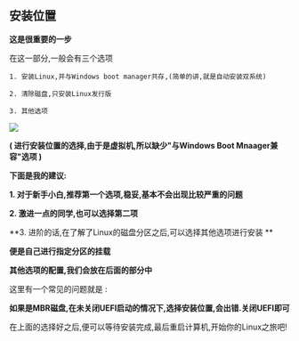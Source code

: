## 安装位置

**这是很重要的一步**

在这一部分,一般会有三个选项

```
1. 安装Linux,并与Windows boot manager共存,(简单的讲,就是自动安装双系统)

2. 清除磁盘,只安装Linux发行版

3. 其他选项
```
![](http://www.qiniu.evilcrow.site/Linux_virtual_box_auto_install.png)

**( 进行安装位置的选择,由于是虚拟机,所以缺少"与Windows Boot Mnaager兼容"选项 )**

**下面是我的建议:**

**1. 对于新手小白,推荐第一个选项,稳妥,基本不会出现比较严重的问题**

**2. 激进一点的同学,也可以选择第二项**

**3. 进阶的话,在了解了Linux的磁盘分区之后,可以选择其他选项进行安装 **

 **便是自己进行指定分区的挂载**

**其他选项的配置,我们会放在后面的部分中**

这里有一个常见的问题就是 : 

**如果是MBR磁盘,在未关闭UEFI启动的情况下,选择安装位置,会出错.关闭UEFI即可**

在上面的选择好之后,便可以等待安装完成,最后重启计算机,开始你的Linux之旅吧!
